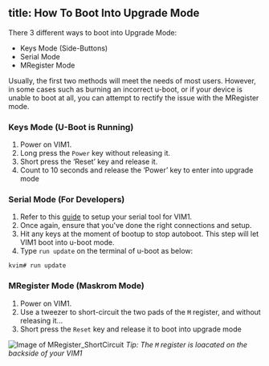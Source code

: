 title: How To Boot Into Upgrade Mode
---

There 3 different ways to boot into Upgrade Mode:

* Keys Mode (Side-Buttons)
* Serial Mode
* MRegister Mode

Usually, the first two methods will meet the needs of most users. However, in some cases such as burning an incorrect u-boot, or if your device is unable to boot at all, you can attempt to rectify the issue with the MRegister mode.

### Keys Mode (U-Boot is Running)
1. Power on VIM1.
2. Long press the `Power` key without releasing it.
3. Short press the ‘Reset’ key and release it.
4. Count to 10 seconds and release the ‘Power’ key to enter into upgrade mode


### Serial Mode (For Developers)
1. Refer to this [guide](/vim1/SetupSerialTool.html) to setup your serial tool for VIM1.
2. Once again, ensure that you've done the right connections and setup.
3. Hit any keys at the moment of bootup to stop autoboot. This step will let VIM1 boot into u-boot mode.
4. Type `run update` on the terminal of u-boot as below:

```
kvim# run update
```

### MRegister Mode (Maskrom Mode)
1. Power on VIM1.
2. Use a tweezer to short-circuit the two pads of the `M` register, and without releasing it...
3. Short press the `Reset` key and release it to boot into upgrade mode

![Image of MRegister_ShortCircuit](/images/vim1/MRegister_ShortCircuit.png)
*Tip: The `M` register is loacated on the backside of your VIM1*
